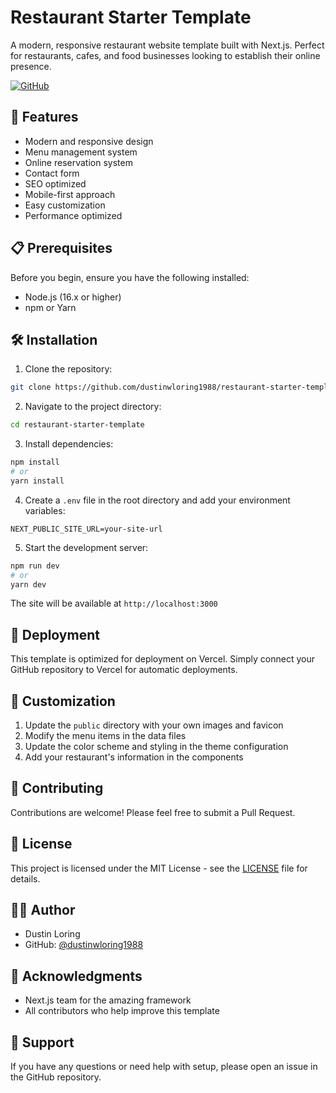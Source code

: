 # Restaurant Starter Template

A modern, responsive restaurant website template built with Next.js. Perfect for restaurants, cafes, and food businesses looking to establish their online presence.

[![GitHub](https://img.shields.io/github/license/dustinwloring1988/restaurant-starter-template)](https://github.com/dustinwloring1988/restaurant-starter-template)

## 🚀 Features

- Modern and responsive design
- Menu management system
- Online reservation system
- Contact form
- SEO optimized
- Mobile-first approach
- Easy customization
- Performance optimized

## 📋 Prerequisites

Before you begin, ensure you have the following installed:
- Node.js (16.x or higher)
- npm or Yarn

## 🛠️ Installation

1. Clone the repository:
```bash
git clone https://github.com/dustinwloring1988/restaurant-starter-template.git
```

2. Navigate to the project directory:
```bash
cd restaurant-starter-template
```

3. Install dependencies:
```bash
npm install
# or
yarn install
```

4. Create a `.env` file in the root directory and add your environment variables:
```env
NEXT_PUBLIC_SITE_URL=your-site-url
```

5. Start the development server:
```bash
npm run dev
# or
yarn dev
```

The site will be available at `http://localhost:3000`

## 🚀 Deployment

This template is optimized for deployment on Vercel. Simply connect your GitHub repository to Vercel for automatic deployments.

## 🎨 Customization

1. Update the `public` directory with your own images and favicon
2. Modify the menu items in the data files
3. Update the color scheme and styling in the theme configuration
4. Add your restaurant's information in the components

## 🤝 Contributing

Contributions are welcome! Please feel free to submit a Pull Request.

## 📝 License

This project is licensed under the MIT License - see the [LICENSE](LICENSE) file for details.

## 👨‍💻 Author

- Dustin Loring
- GitHub: [@dustinwloring1988](https://github.com/dustinwloring1988)

## 🙏 Acknowledgments

- Next.js team for the amazing framework
- All contributors who help improve this template

## 📧 Support

If you have any questions or need help with setup, please open an issue in the GitHub repository. 